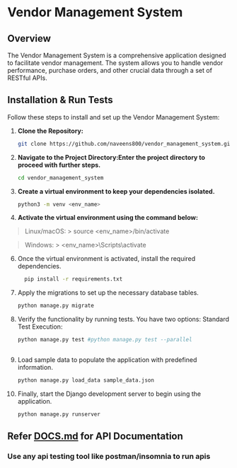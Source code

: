 # Vendor Management System

## Overview

The Vendor Management System is a comprehensive application designed to facilitate vendor management. The system allows you to handle vendor performance, purchase orders, and other crucial data through a set of RESTful APIs.

## Installation & Run Tests

Follow these steps to install and set up the Vendor Management System:

1. **Clone the Repository:**
   ```bash
   git clone https://github.com/naveens800/vendor_management_system.git
2. **Navigate to the Project Directory:Enter the project directory to proceed with further steps.**
    ```bash
    cd vendor_management_system

3. **Create a virtual environment to keep your dependencies isolated.**
    ```bash
    python3 -m venv <env_name>

4. **Activate the virtual environment using the command below:**

 > Linux/macOS:
     > source <env_name>/bin/activate

> Windows:
    > <env_name>\Scripts\activate

6. Once the virtual environment is activated, install the required dependencies.
    ```bash
      pip install -r requirements.txt

7. Apply the migrations to set up the necessary database tables.
    ```bash
    python manage.py migrate
8. Verify the functionality by running tests. You have two options:
  Standard Test Execution:
   ```bash
   python manage.py test #python manage.py test --parallel
      
9. Load sample data to populate the application with predefined information.
    ```bash
    python manage.py load_data sample_data.json
11. Finally, start the Django development server to begin using the application.
    ```bash
    python manage.py runserver


## Refer [DOCS.md](./DOCS.md) for API Documentation
  ### Use any api testing tool like postman/insomnia to run apis
